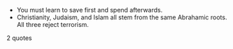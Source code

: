  - You must learn to save first and spend afterwards.
 - Christianity, Judaism, and Islam all stem from the same Abrahamic roots. All three reject terrorism.

2 quotes